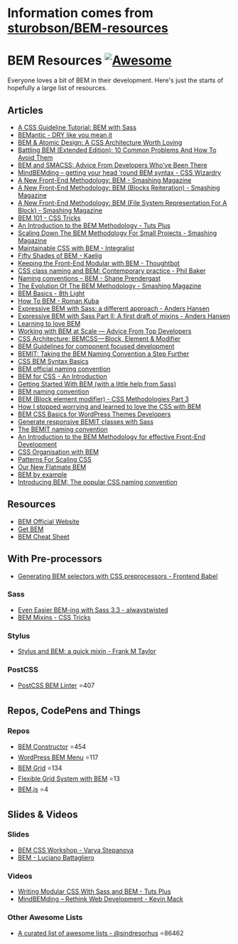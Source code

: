 # Information comes from [sturobson/BEM-resources](https://github.com/sturobson/BEM-resources)
# BEM Resources [![Awesome](https://cdn.rawgit.com/sindresorhus/awesome/d7305f38d29fed78fa85652e3a63e154dd8e8829/media/badge.svg)](https://github.com/sindresorhus/awesome)

Everyone loves a bit of BEM in their development. Here's just the starts of hopefully a large list of resources.

## Articles

- [A CSS Guideline Tutorial: BEM with Sass](https://assist-software.net/blog/css-guideline-tutorial-bem-sass)
- [BEMantic - DRY like you mean it](https://medium.com/@stowball/bemantic-dry-like-you-mean-it-133ea3843d98#.a2ivj7ny9)
- [BEM & Atomic Design: A CSS Architecture Worth Loving](https://www.lullabot.com/articles/bem-atomic-design-a-css-architecture-worth-loving)
- [Battling BEM (Extended Edition): 10 Common Problems And How To Avoid Them](https://www.smashingmagazine.com/2016/06/battling-bem-extended-edition-common-problems-and-how-to-avoid-them/)
- [BEM and SMACSS: Advice From Developers Who’ve Been There](http://www.sitepoint.com/bem-smacss-advice-from-developers/)
- [MindBEMding – getting your head ’round BEM syntax - CSS Wizardry](http://csswizardry.com/2013/01/mindbemding-getting-your-head-round-bem-syntax/)
- [A New Front-End Methodology: BEM - Smashing Magazine](https://www.smashingmagazine.com/2012/04/a-new-front-end-methodology-bem/)
- [A New Front-End Methodology: BEM (Blocks Reiteration) - Smashing Magazine](https://www.smashingmagazine.com/a-new-front-end-methodology-bem-blocks-reiteration/)
- [A New Front-End Methodology: BEM (File System Representation For A Block) - Smashing Magazine](https://www.smashingmagazine.com/front-end-methodology-bem-file-system-representation/)
- [BEM 101 - CSS Tricks](https://css-tricks.com/bem-101/)
- [An Introduction to the BEM Methodology - Tuts Plus](http://webdesign.tutsplus.com/articles/an-introduction-to-the-bem-methodology--cms-19403)
- [Scaling Down The BEM Methodology For Small Projects - Smashing Magazine](https://www.smashingmagazine.com/2014/07/bem-methodology-for-small-projects/)
- [Maintainable CSS with BEM - Integralist](http://www.integralist.co.uk/posts/bem.html)
- [Fifty Shades of BEM - Kaelig](http://blog.kaelig.fr/post/48196348743/fifty-shades-of-bem)
- [Keeping the Front-End Modular with BEM - Thoughtbot](https://robots.thoughtbot.com/keeping-the-frontend-modular-with-bem)
- [CSS class naming and BEM: Contemporary practice - Phil Baker](http://philbaker.me/2014/02/css-class-naming-and-bem-contemporary-practice/)
- [Naming conventions – BEM - Shane Prendergast](http://shaneprendergast.webknit.co.uk/css/naming-conventions-bem/)
- [The Evolution Of The BEM Methodology - Smashing Magazine](https://www.smashingmagazine.com/2013/02/the-history-of-the-bem-methodology/)
- [BEM Basics - 8th Light](http://blog.8thlight.com/nelsol-batalla/2014/08/01/bem-basics.html)
- [How To BEM - Roman Kuba](https://medium.com/@Codebryo/how-to-bem-4a55fa3cd429)
- [Expressive BEM with Sass: a different approach - Anders Hansen](http://codepen.io/andersschmidt/post/expressive-bem-with-sass-a-different-approach)
- [Expressive BEM with Sass Part II: A first draft of mixins - Anders Hansen](http://codepen.io/andersschmidt/post/expressive-bem-with-sass-part-ii-a-first-draft-of-mixins)
- [Learning to love BEM](http://mono.company/journal/frontend/learning-to-love-bem//)
- [Working with BEM at Scale — Advice From Top Developers](http://www.sitepoint.com/working-bem-scale-advice-top-developers/)
- [CSS Architecture: BEMCSS — Block, Element &  Modifier](https://medium.com/@mjtweaver/css-architecture-bemcss-block-element-modifier-e642bd0f4218)
- [BEM Guidelines for component focused development](http://www.joelambert.co.uk/article/bem-guidelines/)
- [BEMIT: Taking the BEM Naming Convention a Step Further](http://csswizardry.com/2015/08/bemit-taking-the-bem-naming-convention-a-step-further/)
- [CSS BEM Syntax Basics](https://coryrylan.com/blog/css-bem-syntax-basics)
- [BEM official naming convention](https://en.bem.info/method/naming-convention/)
- [BEM for CSS - An Introduction](http://www.gapintelligence.com/blog/2015/bem-for-css-an-introduction)
- [Getting Started With BEM (with a little help from Sass)](https://www.packtpub.com/books/content/getting-started-bem-little-help-sass/)
- [BEM naming convention](http://alexmuraro.me/posts/bem/)
- [BEM (Block element modifier) - CSS Methodologies Part 3](http://techblog.buyapowa.com/css/frontend/scss/sass/2015/10/07/css-methodologies-part-3.html)
- [How I stopped worrying and learned to love the CSS with BEM](http://www.theodo.fr/blog/2015/10/how-i-stopped-worrying-and-learned-to-love-the-css-with-bem/)
- [BEM CSS Basics for WordPress Themes Developers](https://ahmadawais.com/bem-css-basics-for-wordpress-themes-developers/)
- [Generate responsive BEMIT classes with Sass](http://codepen.io/craigmdennis/post/generate-responsive-bemit-classes-with-sass)
- [The BEMIT naming convention](http://www.jamesturneronline.net/beautifulweb/bemit-naming-convention.html)
- [An Introduction to the BEM Methodology for effective Front-End Development](http://4digits.net/blog/sass/introduction-to-bem.html)
- [CSS Organisation with BEM](http://www.blankmaker.com/css-organization-with-bem/)
- [Patterns For Scaling CSS](https://dominikpiatek.com/patterns-for-scaling-css/)
- [Our New Flatmate BEM](https://m.alphasights.com/our-new-flatmate-bem-15591204af04#.paldmaoyp)
- [BEM by example](https://seesparkbox.com/foundry/bem_by_example)
- [Introducing BEM: The popular CSS naming convention](https://assortment.io/posts/introducing-bem-css-naming-convention)

## Resources

- [BEM Official Website](https://en.bem.info/)
- [Get BEM](http://getbem.com/introduction/)
- [BEM Cheat Sheet](https://gist.github.com/ingdir/0b211b9253c376f9cfa5)

## With Pre-processors

- [Generating BEM selectors with CSS preprocessors - Frontend Babel](http://frontendbabel.info/articles/bem-with-css-preprocessors/)

### Sass
- [Even Easier BEM-ing with Sass 3.3 - alwaystwisted](http://alwaystwisted.com/articles/2014-02-27-even-easier-bem-ing-with-sass-33)
- [BEM Mixins - CSS Tricks](https://css-tricks.com/snippets/sass/bem-mixins/)

### Stylus
- [Stylus and BEM: a quick mixin - Frank M Taylor](http://blog.frankmtaylor.com/2014/07/16/stylus-and-bem-a-quick-mixin/)

### PostCSS

- [PostCSS BEM Linter](https://github.com/postcss/postcss-bem-linter) :star:407

## Repos, CodePens and Things

### Repos
- [BEM Constructor](https://github.com/danielguillan/bem-constructor) :star:454
- [WordPress BEM Menu](https://github.com/roikles/Wordpress-Bem-Menu) :star:117
- [BEM Grid](https://github.com/bem-incubator/bem-grid) :star:134
- [Flexible Grid System with BEM](https://github.com/flexiblegs/flexiblegs-bem) :star:13
- [BEM.js](https://github.com/maykinmedia/bem.js) :star:4

## Slides &amp; Videos

### Slides
- [BEM CSS Workshop - Varya Stepanova](http://varya.me/bem-css-workshop/)
- [BEM - Luciano Battagliero](https://speakerdeck.com/battaglr/bem)

### Videos
- [Writing Modular CSS With Sass and BEM - Tuts Plus](https://www.youtube.com/watch?v=WH4U4K5W8N8)
- [MindBEMding – Rethink Web Development - Kevin Mack](https://www.youtube.com/watch?v=vgg-NsKZaE4)


### Other Awesome Lists
- [A curated list of awesome lists - @sindresorhus](https://github.com/sindresorhus/awesome) :star:86462

